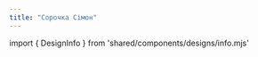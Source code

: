 ```yaml
---
title: "Сорочка Сімон"
---
```


import { DesignInfo } from 'shared/components/designs/info.mjs'

<DesignInfo design='simone' docs />

